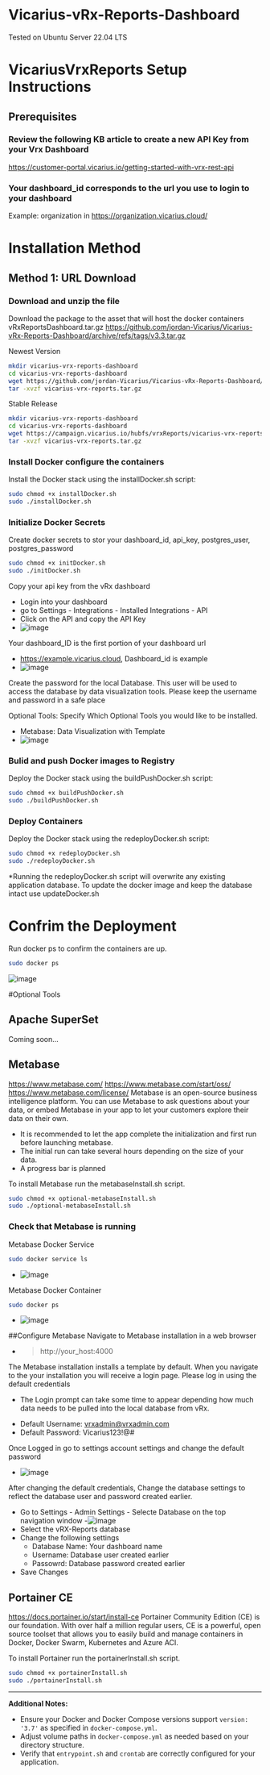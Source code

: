# Vicarius-vRx-Reports-Dashboard

Tested on Ubuntu Server 22.04 LTS

# VicariusVrxReports Setup Instructions

## Prerequisites 

### Review the following KB article to create a new API Key from your Vrx Dashboard
https://customer-portal.vicarius.io/getting-started-with-vrx-rest-api

### Your dashboard_id corresponds to the url you use to login to your dashboard
Example: organization in https://organization.vicarius.cloud/

# Installation Method 
## Method 1: URL Download

### Download and unzip the file
Download the package to the asset that will host the docker containers
vRxReportsDashboard.tar.gz https://github.com/jordan-Vicarius/Vicarius-vRx-Reports-Dashboard/archive/refs/tags/v3.3.tar.gz

Newest Version
```bash
mkdir vicarius-vrx-reports-dashboard
cd vicarius-vrx-reports-dashboard
wget https://github.com/jordan-Vicarius/Vicarius-vRx-Reports-Dashboard/releases/download/v1.1/vicarius-vrx-reports.tar.gz
tar -xvzf vicarius-vrx-reports.tar.gz
```


Stable Release
```bash
mkdir vicarius-vrx-reports-dashboard
cd vicarius-vrx-reports-dashboard
wget https://campaign.vicarius.io/hubfs/vrxReports/vicarius-vrx-reports.tar.gz
tar -xvzf vicarius-vrx-reports.tar.gz
```

### Install Docker configure the containers
Install the Docker stack using the installDocker.sh script:

```bash
sudo chmod +x installDocker.sh
sudo ./installDocker.sh
```

### Initialize Docker Secrets 
Create docker secrets to stor your dashboard_id, api_key, postgres_user, postgres_password

```bash
sudo chmod +x initDocker.sh
sudo ./initDocker.sh
```
Copy your api key from the vRx dashboard 
- Login into your dashboard
- go to Settings - Integrations - Installed Integrations - API
- Click on the API and copy the API Key
- ![image](https://github.com/jordan-Vicarius/Vicarius-vRx-Reports-Dashboard/assets/115802071/caa6bd2f-a8af-406e-97ba-7b20c648e66d)


Your dashboard_ID is the first portion of your dashboard url 
- https://example.vicarius.cloud, Dashboard_id is example
- ![image](https://github.com/jordan-Vicarius/Vicarius-vRx-Reports-Dashboard/assets/115802071/1f1ddc2f-3ae3-4816-9c29-d579506eb58f)

Create the password for the local Database. This user will be used to access the database by data visualization tools. Please keep the username and password in a safe place

Optional Tools:
Specify Which Optional Tools you would like to be installed. 
- Metabase: Data Visualization with Template
- ![image](https://github.com/jordan-Vicarius/Vicarius-vRx-Reports-Dashboard/assets/115802071/16fdd3b2-3172-4ca6-8163-f957c86d8106)


### Bulid and push Docker images to Registry 
Deploy the Docker stack using the buildPushDocker.sh script:
```bash
sudo chmod +x buildPushDocker.sh
sudo ./buildPushDocker.sh
```

### Deploy Containers 
Deploy the Docker stack using the redeployDocker.sh script:
```bash
sudo chmod +x redeployDocker.sh
sudo ./redeployDocker.sh
```

*Running the redeployDocker.sh script will overwrite any existing application database. To update the docker image and keep the database intact use updateDocker.sh


# Confrim the Deployment

Run docker ps to confirm the containers are up.
```bash
sudo docker ps
```
![image](https://github.com/jordan-Vicarius/Vicarius-vRx-Reports-Dashboard/assets/115802071/5c34632c-3d4a-4017-bb1b-ee199ac0b6bc)


#Optional Tools

## Apache SuperSet
Coming soon...

## Metabase
https://www.metabase.com/
https://www.metabase.com/start/oss/
https://www.metabase.com/license/
Metabase is an open-source business intelligence platform. You can use Metabase to ask questions about your data, or embed Metabase in your app to let your customers explore their data on their own.

* It is recommended to let the app complete the initialization and first run before launching metabase. 
* The initial run can take several hours depending on the size of your data.
* A progress bar is planned 



To install Metabase run the metabaseInstall.sh script.
```bash
sudo chmod +x optional-metabaseInstall.sh
sudo ./optional-metabaseInstall.sh
 ```
### Check that Metabase is running

Metabase Docker Service 
```bash
sudo docker service ls
 ```
- ![image](https://github.com/jordan-Vicarius/Vicarius-vRx-Reports-Dashboard/assets/115802071/deea46ec-f478-4935-8278-55a98b3952d0)

Metabase Docker Container
```bash
sudo docker ps
 ```
- ![image](https://github.com/jordan-Vicarius/Vicarius-vRx-Reports-Dashboard/assets/115802071/4f523aa8-828c-44e9-8c4e-db58f50f8eaf)

##Configure Metabase
Navigate to Metabase installation in a web browser 
- > http://your_host:4000

The Metabase installation installs a template by default. When you navigate to the your installation you will receive a login page. Please log in using the default credentials 
* The Login prompt can take some time to appear depending how much data needs to be pulled into the local database from vRx.


- Default Username: vrxadmin@vrxadmin.com
- Default Password: Vicarius123!@#

Once Logged in go to settings account settings and change the default password 
- ![image](https://github.com/jordan-Vicarius/Vicarius-vRx-Reports-Dashboard/assets/115802071/6a7e1c86-cb83-4f70-9d0a-27ae3c94fab9)


After changing the default credentials, Change the database settings to reflect the database user and password created earlier.

- Go to Settings - Admin Settings - Selecte Database on the top navigation window
-![image](https://github.com/jordan-Vicarius/Vicarius-vRx-Reports-Dashboard/assets/115802071/2b53c6f1-977a-4d55-bc42-4c359b2fb8fd)
- Select the vRX-Reports database
- Change the following settings
  - Database Name: Your dashboard name
  - Username: Database user created earlier
  - Passowrd: Database password created earlier
- Save Changes

## Portainer CE
https://docs.portainer.io/start/install-ce
Portainer Community Edition (CE) is our foundation. With over half a million regular users, CE is a powerful, open source toolset that allows you to easily build and manage containers in Docker, Docker Swarm, Kubernetes and Azure ACI.

To install Portainer run the portainerInstall.sh script.
```bash
sudo chmod +x portainerInstall.sh
sudo ./portainerInstall.sh
 ```

---

**Additional Notes:**
- Ensure your Docker and Docker Compose versions support `version: '3.7'` as specified in `docker-compose.yml`.
- Adjust volume paths in `docker-compose.yml` as needed based on your directory structure.
- Verify that `entrypoint.sh` and `crontab` are correctly configured for your application.

